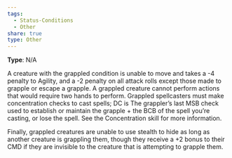 ```yaml
---
tags:
  - Status-Conditions
  - Other
share: true
type: Other
---
```


**Type**: N/A

A creature with the grappled condition is unable to move and takes a -4 penalty to Agility, and a -2 penalty on all attack rolls except those made to grapple or escape a grapple. A grappled creature cannot perform actions that would require two hands to perform. Grappled spellcasters must make concentration checks to cast spells; DC is The grappler’s last MSB check used to establish or maintain the grapple + the BCB of the spell you’re casting, or lose the spell. See the Concentration skill for more information.

Finally, grappled creatures are unable to use stealth to hide as long as another creature is grappling them, though they receive a +2 bonus to their CMD if they are invisible to the creature that is attempting to grapple them.